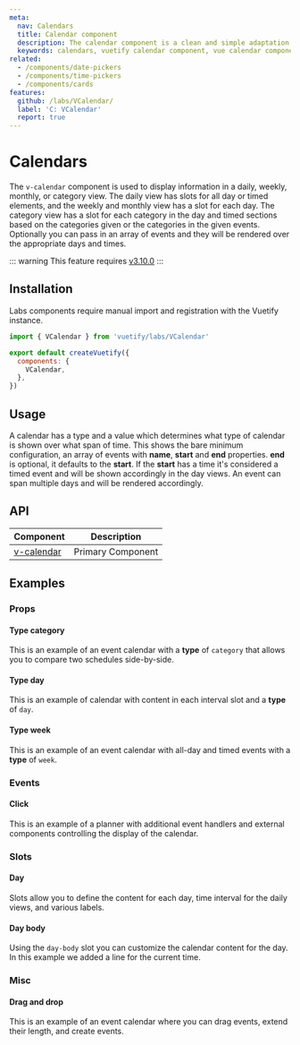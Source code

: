 ```yaml
---
meta:
  nav: Calendars
  title: Calendar component
  description: The calendar component is a clean and simple adaptation to the popular Google Calendar application.
  keywords: calendars, vuetify calendar component, vue calendar component
related:
  - /components/date-pickers
  - /components/time-pickers
  - /components/cards
features:
  github: /labs/VCalendar/
  label: 'C: VCalendar'
  report: true
---
```


# Calendars

The `v-calendar` component is used to display information in a daily, weekly, monthly, or category view. The daily view has slots for all day or timed elements, and the weekly and monthly view has a slot for each day. The category view has a slot for each category in the day and timed sections based on the categories given or the categories in the given events. Optionally you can pass in an array of events and they will be rendered over the appropriate days and times.

<PageFeatures />

::: warning
This feature requires [v3.10.0](/getting-started/release-notes/?version=v3.4.9)
:::

## Installation

Labs components require manual import and registration with the Vuetify instance.

```js { resource="src/plugins/vuetify.js" }
import { VCalendar } from 'vuetify/labs/VCalendar'

export default createVuetify({
  components: {
    VCalendar,
  },
})
```

## Usage

A calendar has a type and a value which determines what type of calendar is shown over what span of time. This shows the bare minimum configuration, an array of events with **name**, **start** and **end** properties. **end** is optional, it defaults to the **start**. If the **start** has a time it's considered a timed event and will be shown accordingly in the day views. An event can span multiple days and will be rendered accordingly.

<ExamplesExample file="v-calendar/usage" />

<PromotedEntry />

## API

| Component                      | Description |
|--------------------------------| - |
| [v-calendar](/api/v-calendar/) | Primary Component |

<ApiInline hide-links />

## Examples

### Props

#### Type category

This is an example of an event calendar with a **type** of `category` that allows you to compare two schedules side-by-side.

<ExamplesExample file="v-calendar/prop-type-category" />

#### Type day

This is an example of calendar with content in each interval slot and a **type** of `day`.

<ExamplesExample file="v-calendar/prop-type-day" />

#### Type week

This is an example of an event calendar with all-day and timed events with a **type** of `week`.

<ExamplesExample file="v-calendar/prop-type-week" />

### Events

#### Click

This is an example of a planner with additional event handlers and external components controlling the display of the calendar.

<ExamplesExample file="v-calendar/event-click" />

### Slots

#### Day

Slots allow you to define the content for each day, time interval for the daily views, and various labels.

<ExamplesExample file="v-calendar/slot-day" />

#### Day body

Using the `day-body` slot you can customize the calendar content for the day. In this example we added a line for the current time.

<ExamplesExample file="v-calendar/slot-day-body" />

### Misc

#### Drag and drop

This is an example of an event calendar where you can drag events, extend their length, and create events.

<ExamplesExample file="v-calendar/misc-drag-and-drop" />

<backmatter />
